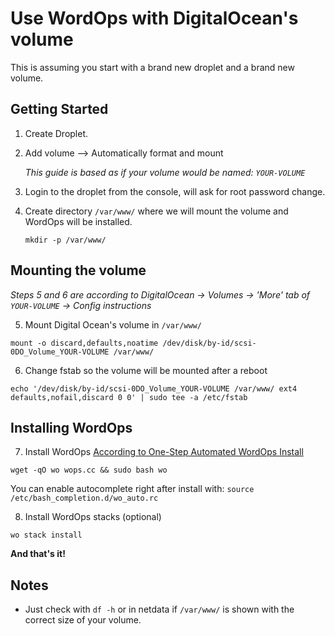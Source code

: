 # Use WordOps with DigitalOcean's volume

This is assuming you start with a brand new droplet and a brand new volume.

## Getting Started

1.  Create Droplet.
    
2.  Add volume –> Automatically format and mount
    

	*This guide is based as if your volume would be named: `YOUR-VOLUME`*

3.  Login to the droplet from the console, will ask for root password change.
4. Create directory `/var/www/` where we will mount the volume and WordOps will be installed.

	```mkdir -p /var/www/```

## Mounting the volume
	
_Steps 5 and 6 are according to DigitalOcean -> Volumes -> 'More' tab of `YOUR-VOLUME` -> Config instructions_

5.  Mount Digital Ocean's volume in `/var/www/`

```mount -o discard,defaults,noatime /dev/disk/by-id/scsi-0DO_Volume_YOUR-VOLUME /var/www/```

6.  Change fstab so the volume will be mounted after a reboot

```echo '/dev/disk/by-id/scsi-0DO_Volume_YOUR-VOLUME /var/www/ ext4 defaults,nofail,discard 0 0' | sudo tee -a /etc/fstab```

## Installing WordOps

7.  Install WordOps [According to One-Step Automated WordOps Install](https://docs.wordops.net/getting-started/installation-guide/ "One-Step Automated WordOps Install")

```wget -qO wo wops.cc && sudo bash wo```

You can enable autocomplete right after install with: `source /etc/bash_completion.d/wo_auto.rc`

8.  Install WordOps stacks (optional)

```wo stack install```

**And that's it!**

## Notes

-   Just check with `df -h` or in netdata if `/var/www/` is shown with the correct size of your volume.
